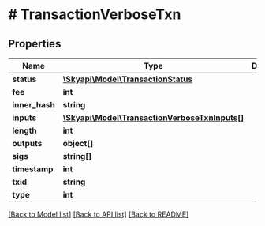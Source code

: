 # # TransactionVerboseTxn

## Properties

Name | Type | Description | Notes
------------ | ------------- | ------------- | -------------
**status** | [**\Skyapi\Model\TransactionStatus**](TransactionStatus.md) |  | [optional] 
**fee** | **int** |  | [optional] 
**inner_hash** | **string** |  | [optional] 
**inputs** | [**\Skyapi\Model\TransactionVerboseTxnInputs[]**](TransactionVerboseTxnInputs.md) |  | [optional] 
**length** | **int** |  | [optional] 
**outputs** | **object[]** |  | [optional] 
**sigs** | **string[]** |  | [optional] 
**timestamp** | **int** |  | [optional] 
**txid** | **string** |  | [optional] 
**type** | **int** |  | [optional] 

[[Back to Model list]](../../README.md#documentation-for-models) [[Back to API list]](../../README.md#documentation-for-api-endpoints) [[Back to README]](../../README.md)


